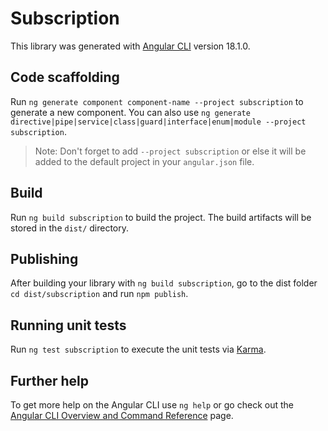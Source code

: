 # Subscription

This library was generated with [Angular CLI](https://github.com/angular/angular-cli) version 18.1.0.

## Code scaffolding

Run `ng generate component component-name --project subscription` to generate a new component. You can also use `ng generate directive|pipe|service|class|guard|interface|enum|module --project subscription`.
> Note: Don't forget to add `--project subscription` or else it will be added to the default project in your `angular.json` file. 

## Build

Run `ng build subscription` to build the project. The build artifacts will be stored in the `dist/` directory.

## Publishing

After building your library with `ng build subscription`, go to the dist folder `cd dist/subscription` and run `npm publish`.

## Running unit tests

Run `ng test subscription` to execute the unit tests via [Karma](https://karma-runner.github.io).

## Further help

To get more help on the Angular CLI use `ng help` or go check out the [Angular CLI Overview and Command Reference](https://angular.dev/tools/cli) page.
